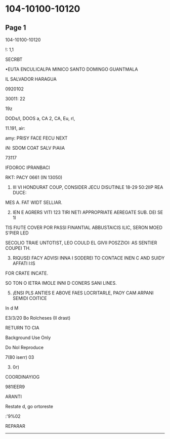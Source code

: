 # 104-10100-10120

## Page 1

104-10100-10120

!: 1,1

SECRBT

•EUTA ENCULICALPA MINICO SANTO DOMINGO GUANTMALA

IL SALVADOR HARAGUA

0920102

30011: 22

19z

DODs/l, DOOS a, CA 2, CA, Eu, rl,

11.191, air:

amy: PRISY FACE FECU NEXT

iN: SDOM COAT SALV PiAliA

73117

IFDOROC IPRANBACI

RKT: PACY 0661 (IN 13050)

1. III VI HONDURAT COUP, CONSIDER JECU DISUTINLE 18-29 50:2IIP REA DUCE:

MES A. FAT WIDT SELLIAR.

2. IEN E AGRERS VITI 123 TIRI NETI APPROPRIATE AEREGATE SUB. DEI SE 1I

TIS FIUTE COVER POR PASSI FINANTIAL ABBUSTAICIS ILIC, SERON MOED S'PIER LED

SECOLIO TRAIE UNTOTIST, LEO COULD EL GIVII POSZZIOI: AS SENTIER COUPEI TH.

3. RIQUSEI FACY ADVISI INNA I SODEREI TO CONTACE INEN C AND SUIDY AFFATI I:IS

FOR CRATE INCATE.

SO TON O IETRA IMOLE INNI D CONERS SANI LINES.

5. ¡ENSI PLS ANTIES E ABOVE FAES LOCRITARLE, PAOY CAM ARPANI SEMIDI COITICE

In d M

E3/3/20 Bo Rolcheses (II drast)

RETURN TO CIA

Background Use Only

Do Nol Reproduce

7(80 iserr) 03

3) 0г)

COORDINAYIOG

981IEER9

ARANTI

Restate d, go ortoreste

:'9%02

REPARAR

---

